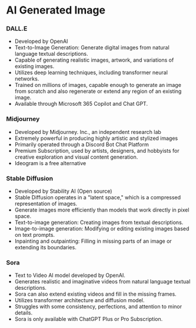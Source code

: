 # AI Generated Image

### DALL.E
- Developed by OpenAI
- Text-to-Image Generation: Generate digital images from natural language textual descriptions.
- Capable of generating realistic images, artwork, and variations of existing images.
- Utilizes deep learning techniques, including transformer neural networks.
- Trained on millions of images, capable enough to generate an image from scratch and also regenerate or extend any region of an existing image.
- Available through Microsoft 365 Copilot and Chat GPT.

### Midjourney
- Developed by Midjourney. Inc., an independent research lab
- Extremely powerful in producing highly artistic and stylized images
- Primarily operated through a Discord Bot Chat Platform
- Premium Subscription, used by artists, designers, and hobbyists for creative exploration and visual content generation.
- Ideogram is a free alternative

### Stable Diffusion
- Developed by Stability AI (Open source)
- Stable Diffusion operates in a "latent space," which is a compressed representation of images.
- Generate images more efficiently than models that work directly in pixel space.
- Text-to-image generation: Creating images from textual descriptions.
- Image-to-image generation: Modifying or editing existing images based on text prompts.
- Inpainting and outpainting: Filling in missing parts of an image or extending its boundaries.

### Sora
- Text to Video AI model developed by OpenAI.
- Generates realistic and imaginative videos from natural language textual descriptions.
- Sora can also extend existing videos and fill in the missing frames.
- Utilizes transformer architecture and diffusion model.
- Struggles with some consistency, perfections, and attention to minor details.
- Sora is only available with ChatGPT Plus or Pro Subscription.
